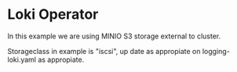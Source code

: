 # Loki Operator

In this example we are using MINIO S3 storage external to cluster.

Storageclass in example is "iscsi", up date as appropiate on logging-loki.yaml as appropiate.

